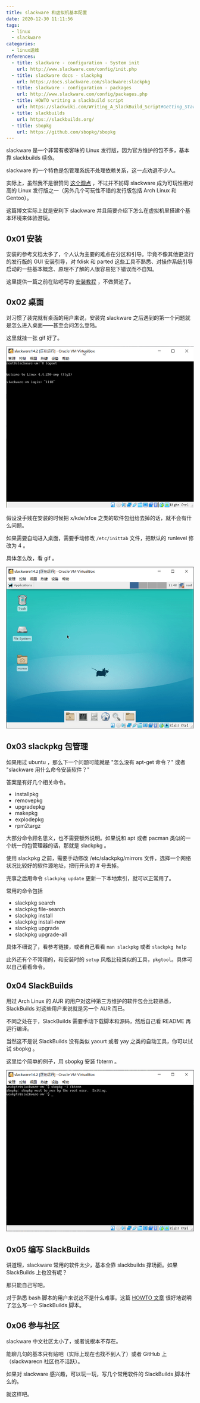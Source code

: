 ```yaml
---
title: slackware 和虚拟机基本配置
date: 2020-12-30 11:11:56
tags:
  - linux
  - slackware
categories:
  - linux运维
references:
  - title: slackware - configuration - System init
    url: http://www.slackware.com/config/init.php
  - title: slackware docs - slackpkg
    url: https://docs.slackware.com/slackware:slackpkg
  - title: slackware - configuration - packages
    url: http://www.slackware.com/config/packages.php
  - title: HOWTO writing a slackbuild script
    url: https://slackwiki.com/Writing_A_SlackBuild_Script#Getting_Started
  - title: slackbuilds
    url: https://slackbuilds.org/
  - title: sbopkg
    url: https://github.com/sbopkg/sbopkg
---
```


slackware 是一个非常有极客味的 Linux 发行版，因为官方维护的包不多，基本靠 slackbuilds 续命。

slackware 的一个特色是包管理系统不处理依赖关系，这一点劝退不少人。

实际上，虽然我不是很赞同 [这个观点](https://docs.slackware.com/start?id=slackware:package_and_dependency_management_shouldn_t_put_you_off_slackware) ，不过并不妨碍 slackware 成为可玩性相对高的 Linux 发行版之一（另外几个可玩性不错的发行版包括 Arch Linux 和 Gentoo）。

这篇博文实际上就是安利下 slackware 并且简要介绍下怎么在虚拟机里搭建个基本环境来体验游玩。

<!-- more -->

## 0x01 安装

安装的参考文档太多了，个人认为主要的难点在分区和引导。毕竟不像其他更流行的发行版的 GUI 安装引导，对 fdisk 和 parted 这些工具不熟悉、对操作系统引导启动的一些基本概念、原理不了解的人很容易犯下错误而不自知。

这里提供一篇之前在贴吧写的 [安装教程](https://tieba.baidu.com/p/4863103375) ，不做赘述了。

## 0x02 桌面

对习惯了装完就有桌面的用户来说，安装完 slackware 之后遇到的第一个问题就是怎么进入桌面——甚至会问怎么登陆。

这里就挂一张 gif 好了。

![01](image/slackware-vm-setup/01.gif)

假设没手贱在安装的时候把 x/kde/xfce 之类的软件包组给去掉的话，就不会有什么问题。

如果需要自动进入桌面，需要手动修改 `/etc/inittab` 文件，把默认的 runlevel 修改为 4 。

具体怎么改，看 gif 。

![02](image/slackware-vm-setup/02.gif)

## 0x03 slackpkg 包管理

如果用过 ubuntu ，那么下一个问题可能就是 "怎么没有 apt-get 命令？" 或者 "slackware 用什么命令安装软件？"

答案是有好几个相关命令。

- installpkg
- removepkg
- upgradepkg
- makepkg
- explodepkg
- rpm2targz

大部分命令顾名思义，也不需要额外说明。如果说和 apt 或者 pacman 类似的一个统一的包管理器的话，那就是 slackpkg 。

使用 slackpkg 之前，需要手动修改 /etc/slackpkg/mirrors 文件，选择一个网络状况比较好的软件源地址，把行开头的 # 号去掉。

完事之后用命令 `slackpkg update` 更新一下本地索引，就可以正常用了。

常用的命令包括

- slackpkg search
- slackpkg file-search
- slackpkg install
- slackpkg install-new
- slackpkg upgrade
- slackpkg upgrade-all

具体不细说了，看参考链接，或者自己看看 `man slackpkg` 或者 `slackpkg help`

此外还有个不常用的，和安装时的 `setup` 风格比较类似的工具，`pkgtool`。具体可以自己看看命令。

## 0x04 SlackBuilds

用过 Arch Linux 的 AUR 的用户对这种第三方维护的软件包会比较熟悉， SlackBuilds 对这些用户来说就是另一个 AUR 而已。

不同之处在于，SlackBuilds 需要手动下载脚本和源码，然后自己看 README 再运行编译。

当然这不是说 SlackBuilds 没有类似 yaourt 或者 yay 之类的自动工具，你可以试试 sbopkg 。

这里给个简单的例子，用 sbopkg 安装 fbterm 。

![03.gif](image/slackware-vm-setup/03.gif)

## 0x05 编写 SlackBuilds

讲道理，slackware 常用的软件太少，基本全靠 slackbuilds 撑场面。如果 SlackBuilds 上也没有呢？

那只能自己写吧。

对于熟悉 bash 脚本的用户来说这不是什么难事。这篇 [HOWTO 文章](https://slackwiki.com/Writing_A_SlackBuild_Script) 很好地说明了怎么写一个 SlackBuilds 脚本。

## 0x06 参与社区

slackware 中文社区太小了，或者说根本不存在。

能聊几句的基本只有贴吧（实际上现在也找不到人了）或者 GitHub 上（slackwarecn 社区也不活跃）。

如果对 slackware 感兴趣，可以玩一玩，写几个常用软件的 SlackBuilds 脚本什么的。

就这样吧。
